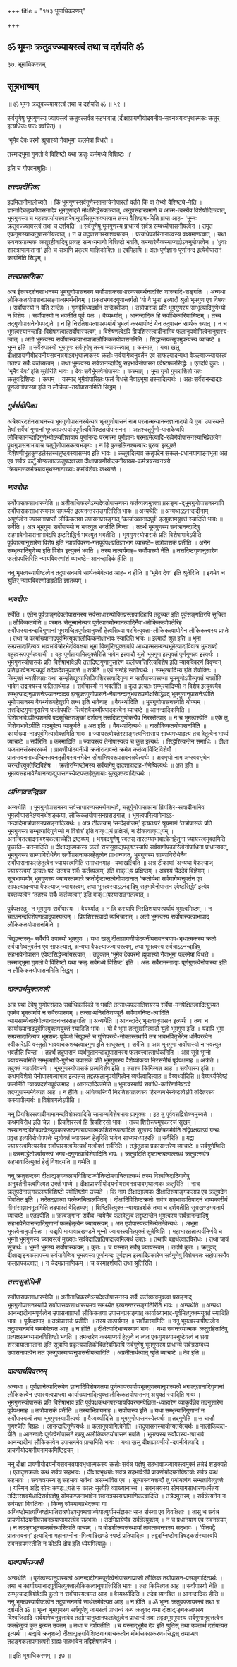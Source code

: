 +++
title = "१७३ भूमाधिकरणम्"

+++


## ॐ भूम्नः क्रतुवज्ज्यायस्त्वं तथा च दर्शयति ॐ

३७. भूमाधिकरणम्

## **सूत्रभाष्यम्**

॥ ॐ भूम्नः क्रतुवज्ज्यायस्त्वं तथा च दर्शयति ॐ ॥ ५९ ॥

सर्वगुणेषु भूमगुणस्य ज्यायस्त्वं क्रतुवत्सर्वत्र सहभावात् (दीक्षाप्रायणीयोदयनीय-सवनत्रयावभृथात्मकः क्रतुर् इत्यधिकः पाठः क्वचित्) ।

‘भूमैव देवः परमो ह्युपास्यो नैवाभूमा फलमेषां विधत्ते ।

तस्माद्भूमा गुणतो वै विशिष्टो यथा क्रतुः कर्ममध्ये विशिष्टः ॥’

इति च गौपवनश्रुतिः ।

### ***तत्त्वप्रदीपिका***

इदमिदानीमालोच्यते । किं भूमगुणस्सर्वगुणैस्सामान्येनोपास्तौ वर्तते किं वा तेभ्यो वैशिष्ट्ये-नेति । ज्ञानादिचतुष्कोपासनादेव भूमगुणादृते मोक्षसिद्धेरुक्तत्वात्, अनुपसंहारप्रमाणे च आत्म-त्वस्यैव विशेषोदितत्वात्, भूमगुणस्य च महत्त्वपर्यायस्यावरेषामुपासितुमशक्यत्वान्न तस्य वैशिष्ट्य-मिति प्राप्त आह– ‘भूम्नः क्रतुवज्ज्यायस्त्वं तथा च दर्शयति’ ॥ सर्वगुणेषु भूमगुणस्य प्राधान्यं सर्वत्र सम्बध्योपासनीयत्वेन । तमृत एकगुणस्याप्यनुपासनीयत्वात् । न च तदुपासनस्याशक्यत्वम् । प्रत्यधिकारिनानात्वस्य वक्ष्यमाणत्वात् । यथा सवनत्रयात्मकः क्रतुरहीनादिषु प्रत्यहं सम्बध्यमानो विशिष्टो भवति, तमन्तरेणैकस्याप्यह्नोऽननुष्ठेयत्वेन । ‘ध्रुवाः शास्त्राणामाताना’ इति च सत्राणि प्रकृत्य याज्ञिकोक्तिः ॥ एवमिहापि ॥ अतः पूर्णज्ञानः पूर्णानन्द इत्येवोपासनं कार्यमिति सिद्धम् ।

### ***तत्त्वप्रकाशिका***

अत्र ईश्वरदर्शनसाधनस्य भूमगुणोपासनस्य सर्वोपासकसाधारण्यसमर्थनादस्ति शास्त्रादि-सङ्गतिः । अन्यथा लौकिकतयोपासनप्रसङ्गात्समर्थनीयम् । प्रकृतभगवद्गुणान्तर्गतो ‘यो वै भूमा’ इत्यादौ श्रुतो भूमगुण एव विषयः । सर्वोपास्यो न वेति सन्देहः । गुणद्वैविध्यदर्शनं सन्देहबीजम् । तत्रोपासकं प्रति भूमगुणस्य सम्भृत्यादिगुणेभ्यो न विशेषः । सर्वोपास्यो न भवतीति पूर्वः पक्षः । वैय्यर्थ्यात् । आनन्दादिकं हि सर्वाधिकारिणामिष्टम् । तच्च तद्गुणोपासनेनोपपद्यते । न हि निरतिशयत्वापरपर्यायं भूमत्वं कस्यापीष्टं येन तदुपासनं सार्थकं स्यात् । न च भूमत्वस्यानन्दादि-विशेषणत्वात्सर्वोपास्यत्वम् । विशेषणत्वेऽपि प्रियशिरस्त्वादीनामिव फलानुपयोगित्वेनानुपास्य-त्वात् । अतो भूमत्वस्य सर्वोपास्यत्वाभावान्नालौकिकतयोपासनमिति । सिद्धान्तयत्सूत्रमुपन्यस्य व्याचष्टे ॥ भूम्न इति ॥ सर्वैरुपास्यो भूमगुणः सर्वगुणेषु तस्य ज्यायस्त्वात् । कस्मात् । यथा खलु दीक्षाप्रायणीयोदयनीयसवनत्रयाऽवभृथात्मकस्य क्रतोः सर्वयागेष्वनुवर्तन एव साफल्यादन्यथा वैफल्याज्ज्यायस्त्वं ततश्च सर्वैः कर्तव्यत्वम् । तथा भूमत्वस्य सर्वत्रानन्दादिषु सहभावेनोपासन एवेष्टफलसिद्धेः । एतदपि कुतः । ‘भूमैव देवः’ इति श्रुतेरिति भावः । देवः सर्वैर्भूमत्वेनोपास्यः । कस्मात् । भूमा गुणो गुणराशितो यतः क्रतुवद्विशिष्टः । कथम् । यस्माद् भूमैवोपासितः फलं विधत्ते नैवाऽभूमा तस्मादित्यर्थः । अतः सर्वैरानन्दाद्याः पूर्णत्वेनोपास्या इति न लौकिक-तयोपासनमिति सिद्धम् ।

### ***गुर्वर्थदीपिका***

अत्रेश्वरदर्शनसाधनस्य भूमगुणोपासनस्येत्यत्र भूमगुणोपासनं नाम परमात्मन्यानन्दज्ञानादयो ये गुणा उपास्यन्ते तेषां सर्वेषां गुणानां भूमत्वापरपर्यायपूर्णत्वविशिष्टतयोपासनम् । अतश्चतुर्गुणो-पासकेष्वपि लौकिकानन्दादिगुणेभ्योऽप्यतिशयाय पूर्णानन्दः परमात्मा पूर्णज्ञानः परमात्मेत्यादि-रूपेणैवोपासनस्याभिप्रेतत्वेन पृथगुपासनाभावान्न चतुर्गुणोपासकत्वभङ्गः । न हि कुण्डलिनश्चत्वारः पुरुषा इत्युक्ते विशेषणीभूतकुण्डलैस्तच्चतुष्ट्वस्यासम्भव इति भावः । क्रतुवदित्यत्र क्रतुपदेन सकल-प्रधानयागाङ्गभूता अत एव सर्वत्र कर्तुं योग्यत्वात्क्रतुपदवाच्या दीक्षाप्रायणीयोदयनीयाख्य-कर्मत्रयसवनत्रये क्रियमाणकर्मत्रयावभृथस्नानाख्याः कर्मविशेषाः कथ्यन्ते ।

### ***भावबोधः***

सर्वोपासकसाधारण्येति ॥ अतीताधिकरणेऽन्यदेवतोपासनस्य कर्तव्यत्वमुक्त्वा प्रसङ्गा-द्भूमगुणोपासनस्यापि सर्वोपासकसाधारण्यमत्र समर्थ्यत इत्यनन्तरसङ्गतिरिति भावः ॥ अन्यथेति ॥ अन्यथाऽऽनन्दादीनाम् अपूर्णत्वेन उपासनाप्राप्तौ लौकिकतया उपासनप्रसङ्गात् ‘कार्याख्यानादपूर्वं’ इत्युक्तमयुक्तं स्यादिति भावः ॥ सर्वेति ॥ अत्र भूमगुणः सर्वोपास्यो न भवत्युत भवतीति चिन्ता । तदर्थं भूमगुणस्य सर्वत्रानन्दादिषु सहभावेनोपासनाभावेऽपि इष्टसिद्धिर्न भवत्युत भवतीति । भूमगुणस्योपासकं प्रति विशेषाभावेऽपीति पूर्ववाक्यानुसारेण विशेष इति न्यायविवरण-गतपूर्वपक्षप्रतिज्ञाभागं व्याचष्टे– तत्रोपासकं प्रतीति ॥ अनेन सम्भृत्यादिगुणेभ्य इति विशेष इत्युक्तं भवति । तस्य तात्पर्यमाह– सर्वोपास्यो नेति ॥ तत्तदिष्टगुणानुसारेण फलोपपत्तिरिति न्यायविवरणांशं व्याचष्टे– आनन्दादिकं हीति ॥

ननु भूमत्वस्यापीष्टत्वेन तदुपासनमपि सार्थकमेवेत्यत आह– न हीति ॥ ‘भूमैव देवः’ इति श्रुतेरिति । इयमेव च श्रुतिर् न्यायविवरणोदाहृतेति ज्ञातव्यम् ।

### ***भावदीपः***

सर्वेति ॥ एतेन पूर्वत्राङ्गदेवतोपासनस्य सर्वसाधारण्योक्तिप्रस्तावादिहापि तदुच्यत इति पूर्वसङ्गतिरपि सूचिता ॥ लौकिकतयेति ॥ परमतः सेतून्मानेत्यत्र पूर्णत्वाख्योन्मानत्वादिनैवा-लौकिकत्वोक्तेरिह सर्वोपास्यानन्दादिगुणानां भूमशब्दितपूर्णत्वानुक्तौ हेत्वसिध्या परमित्युक्ता-लौकिकत्वायोगेन लौकिकत्त्वस्य प्राप्तेः । तथा च कार्याख्यानादपूर्वमित्युक्तालौकिकमोक्षाभावः स्यादिति भावः ॥ इत्यादौ श्रुत इति ॥ भूमा सम्प्रसादादित्यत्र भावभवित्रोरभेदविवक्षया भूमा विष्णुरित्युक्तावपि आध्यात्मसम्बन्धभूमेत्यादाविवात्र भूमशब्दो बहुत्वरूपपूर्णत्ववाची । बहुः पूर्णतायामित्युक्तेरिति भावेन इत्यादौ श्रुतो भूमगुण इत्युक्तं पूर्णगुणत्व इत्यर्थः । भूमगुणस्योपासकं प्रति विशेषाभावेऽपि तत्तदिष्टगुणानुसारेण फलोपपत्तिरित्यविशेष इति न्यायविवरणं विवृण्वन् प्रतिज्ञात्वेनान्वयपूर्वं तदेकदेशमुपादत्ते ॥ तत्रेति ॥ एवं सन्देहे सतीत्यर्थः । सम्भृत्यादिभ्य इति शेषोक्तिः । किमुक्तं भवतीत्यतः यथा सम्भृतिद्युव्याप्तिप्रियशिरस्त्वादिगुणा न सर्वोपास्यास्तथा भूमगुणोऽपीत्युक्तं भवतीति भावेन तद्वाक्यस्य फलितार्थमाह ॥ सर्वोपास्यो न भवतीति ॥ कुत इत्यतः सम्भृत्यादिभ्यो न विशेष इत्युक्त्यैव सम्भृत्याद्यनुपासनेऽप्यानन्दादय इत्युक्तगुणोपासने-नैवानन्दानुभवरूपमोक्षसिद्धिवद् भूमगुणानुपासनेऽपीति भूमोपासनस्य वैयर्थ्यरूपहेतुरपि लब्ध इति भावेनाह ॥ वैयर्थ्यादिति ॥ भूमगुणोपासनस्येति योज्यम् । तत्तदिष्टगुणानुसारेण फलोपपत्ति-रित्यंशवैयर्थ्योपपादकत्वेन व्याचष्टे ॥ आनन्दादिकमिति ॥ विशेषभावेऽपीत्यंशमपि पदसूचितशङ्कां दर्शयन् तत्तदिष्टगुणोक्त्यैव निरस्तेत्याह ॥ न च भूमत्वस्येति ॥ एके तु विशेषाभावेऽपीति पाठमुपेत्य व्याकुर्वते ॥ अत इति ॥ वैयर्थ्यादित्यर्थः ॥ नालौकिकतयोपासनमिति ॥ कार्याख्या-नादपूर्वमित्यत्रोक्तमिति भावः ॥ ज्यायस्त्वोक्तेरसाङ्गत्यनिरासाय साध्यमध्याहृत्य तत्र हेतुत्वेन भाष्यं व्याचष्टे ॥ सर्वैरिति ॥ कस्मादिति ॥ ज्यायस्त्वं तेनोपास्यत्वं च कुत इत्यर्थः । सिद्धेरित्यन्तेन समाधिः । दीक्षा यजमानसंस्कारकर्म । प्रायणीयोदयनीयौ क्रतोरादावन्ते क्रमेण कर्तव्याविष्टिविशेषौ । प्रातःसवनमाध्यन्दिनसवनतृतीयसवनभेदेन सोमाभिषवरूपसवनत्रयेत्यर्थः । अवभृथो नाम अप्स्ववभृथेन चरन्तीत्युक्तेष्टिविशेषः । क्रतोरग्निष्टोमस्य सर्वयागेषु द्वादशाहाद्यह-र्गणेष्वित्यर्थः ॥ अत इति ॥ भूमत्वसहभावेनैवानन्दाद्युपासनस्येष्टफलहेतुतायाः श्रुत्युक्तत्वादित्यर्थः ।

### ***अभिनवचन्द्रिका***

अन्यथेति ॥ भूमगुणोपासनस्य सर्वसाधारण्यसमर्थनाभावे, चतुर्गुणोपासकानां प्रियशिर-स्त्वादीनामिव भूमत्वोपासनेऽप्यनर्थशङ्कया, लौकिकतयोपासनप्रसङ्गात् । भूमत्वपरित्यागेनाऽऽ-नन्दादिमात्रोपासनप्रसङ्गादित्यर्थः । अत्र टीकायाम् ‘सन्देहबीजम्’ इत्यतःपरं श्रूयमाणं ‘तत्रोपासकं प्रति भूमगुणस्य सम्भृत्यादिगुणेभ्यो न विशेष’ इति वाक््यं प्रक्षिप्तं, न टीकावाक््यम् । अनन्वितत्वादनावश्यकत्वाच्चेति द्रष्टव्यम् । भगवद्गुणेषु स्वतस् तारतम्याभावात्केनहेतुना ज्यायस्त्वमुक्तमिति पृच्छति– कस्मादिति ॥ दीक्षाद्यात्मकस्य क्रतो राजसूयाद्यपकृष्टस्यापि सर्वयागोपकारित्वेनोपाधिना प्राधान्यवत्, भूमगुणस्य साम्याविरोधेनैव सर्वोपासनाफलहेतुत्वेन प्राधान्यवत्, भूमगुणस्य साम्याविरोधेनैव सर्वोपासनाफलहेतुत्वेन ज्यायस्त्वमिति समाधानमाह– यथाखल्विति ॥ अत्र टीकायां ‘अन्यथा वैफल्याज् ज्यायस्त्वम्’ इत्यतः परं ‘ततश्च सर्वैः कर्तव्यत्वम्’ इति वाक््यं प्रक्षिप्तम् । अवश्यं चैददेवं विज्ञेयम् । सूत्रभाष्ययोर् भूमगुणस्य ज्यायस्त्वमात्रे क्रतोर्दृष्टान्तत्वेनोपादानात् ‘क्रतोर्यथा सर्वयागेष्वनुवर्तन एव साफल्यादन्यथा वैफल्याज् ज्यायस्त्वम्, तथा भूमत्वस्याऽऽनंदादिषु सहभावेनोपासन एवेष्टसिद्धेः’ इत्येव वक्तव्यत्वेन ‘ततश्च सर्वैः कर्तव्यत्वम्’ इति वाक््यस्यासङ्गतत्वात् ।

पुर्वपक्षस्तु– न भूमगुणः सर्वोपास्यः । वैयर्थ्यात् । न हि कस्यापि निरतिशयापरपर्यायं भूमत्वमिष्टम् । न चाऽऽनन्दविशेषणत्वादुपास्यत्वम् । प्रियशिरस्त्वादौ व्यभिचारात् । अतो भूमत्वस्य सर्वोपास्यत्वाभावाद् लौकिकतयोपासनमिति ।

सिद्धान्तस्तु– सर्वैरपि उपास्यो भूमगुणः । यथा खलु दीक्षाप्रायणीयोदयनीयसवनत्रयाव-भृथात्मकस्य क्रतोः सर्वयागेष्वनुवर्तन एव साफल्यात्, अन्यथा वैफल्याज्ज्यायस्त्वम्, तथा भूमत्वस्य सर्वत्राऽऽनन्दादिषु सहभावेनोपासन एवेष्टसिद्धेर्ज्यायस्त्वात् । तदुक्तम् ‘भूमैव देवपरमो ह्युपास्यो नैवाभूमा फलमेषां विधत्ते । तस्माद्भूमा गुणतो वै विशिष्टो यथा क्रतुः सर्वमध्ये विशिष्ट’ इति । अतः सर्वैरानन्दाद्याः पूर्णगुणत्वेनोपास्या इति न लौकिकतयोपासनमिति सिद्धम् ।

### ***वाक्यार्थमुक्तावली***

अत्र यथा देवेषु गुणोपसंहारः सर्वाधिकारिको न भवति तत्साध्यफलातिशयस्य सर्वेषा-मनपेक्षितत्वादित्युच्यत एवमेव भूमत्वमपि न सर्वैरुपास्यम् । तत्साध्यनिरतिशयपूर्तेः सर्वेषामनिष्ट-त्वादिति न्यायसाम्येनाक्षेपोत्थानादनन्तरसङ्गतिः ॥ अन्यथेति ॥ आनन्दादेर् भूमत्वानुपासन इत्यर्थः । तथा च कार्याख्यानादपूर्वमित्युक्तमयुक्तं स्यादिति भावः । यो वै भूमा तत्सुखमित्यादौ श्रुतो भूमगुण इति । यद्यपि भूमा सम्प्रसादादित्यत्र भूमशब्दः पूर्वपक्षे सिद्धान्ते च गुणिपरत्वे-नोक्तस्तथापि तत्र भावभवितृभेदेन धर्मिपरत्वेन स्वीकारेऽपि वस्तुतो भाववाचकशब्दत्वाद्गुण इति साधूक्तम् ॥ सर्वेति ॥ अत्र भूमगुणः सर्वोपास्यो न भवत्युत भवतीति चिन्ता । तदर्थं तदुपासनं व्यर्थमुतानन्दाद्युपासनस्य फलवत्त्वात्सार्थकमिति । अत्र सूत्रे भूम्नो ज्यायस्त्वमिति सम्भृत्यादि-गुणेभ्य उपासकं प्रति भूमगुणस्य वैशेष्योक्त्या निरसनीयं पूर्वपक्षमाह ॥ अत्रेति ॥ तदुक्तं न्यायविवरणे । भूमगुणस्योपासकं प्रत्यविशेष इति । ततश्च किमित्यत आह ॥ सर्वोपास्य इति ॥ कथमविशेषो येनोपास्यत्वाभाव इत्यतस् तद्वत्फलानुपयोगित्वेन व्यर्थत्वादित्याह ॥ वैय्यर्थ्यादिति ॥ वैय्यर्थ्यमेवेष्टं फलमिति न्यायप्रदर्शनपूर्वकमाह ॥ आनन्दादिकमिति ॥ भूमत्वस्यापि सर्वाधि-कारिणामिष्टत्वे तदप्युपास्यमेवेत्यत आह ॥ न हीति ॥ अधिकारिवर्गे निरतिशयतत्वस्य हिरण्यगर्भस्येष्टत्वेऽपि तदितरस्य कस्यापीत्यर्थः ॥ विशेषणत्वेऽपीति ॥

ननु प्रियशिरस्त्वादीनामानन्दविशेषत्वादिति सामान्यविशेषभावः प्रागुक्तः । इह तु पूर्ववत्तद्विशेषणमुच्यते । कथमविरोध इति चेन्न । प्रियशिरस्त्वं हि प्रियशिरसो भावः । तच्च शिरोरूपमुपकारजं सुखम् । तस्यानन्दविशेषवत्वेऽप्युपकारजत्वनारायणात्मकशिरोरूपत्वादिकं सुखस्य विशेषणमेवेति तद्विवक्षयाऽयं ग्रन्थः प्रवृत्त इत्यविरोधोपपत्तेः सूत्रोक्तं ज्यायस्त्वं हेतुरिति भावेन साध्यमध्याहरति ॥ सर्वैरिति ॥ यद्वा ज्यायस्त्वमित्यस्यैव सर्वोपास्यत्वमित्यर्थं मत्वोक्तं सर्वैरिति । तद्धेतुतया प्रकारान्तरेण व्याचष्टे ॥ सर्वगुणेष्विति ॥ कस्माद्धेतोर्ज्यायस्त्वं भगव-द्गुणत्वाविशेषादिति भावः । क्रतुवदिति दृष्टान्तबलाल्लब्धं क्रतुवत्सर्वत्र सहभावादित्युक्तं हेतुं विशदयति ॥ यथेति ॥

ननु क्रतुशब्दस्य दीक्षाद्यङ्गकलापविशिष्टज्योतिष्टोमवाचित्वात्कथं तस्य विश्वजिदादियागेषु अनुवर्तनीयत्वमित्यत उक्तं भाष्ये । दीक्षाप्रायणीयोदयनीयसवनत्रयावभृथात्मकः क्रतुरिति । नात्र क्रतुपदेनाङ्गकलापविशिष्टो ज्योतिष्टोम उच्यते । किं नाम दीक्षाद्यात्मकः दीक्षादिरूपाङ्गकलाप एव क्रतुपदेन विवक्षित इति । तदेतदज्ञात्वा यत्केनचित्प्रलपितम् । दीक्षादिविशिष्टक्रतोः सर्वत्र सहभावप्रतिपादनं भाष्यकारीयं मीमांसाज्ञानमूलमिति तदपास्तं वेदितव्यम् । शिष्टिरित्युक्त-न्यायप्रदर्शकं तथा च दर्शयतीति सूत्रखण्डमवतार्य व्याचष्टे ॥ एतदपीति ॥ क्रत्वङ्गानां सर्वेष्व-न्वयेनैव फलहेतुत्वं तद्दृष्टान्तेन भूमत्वस्य सर्वत्रानन्दादिषु सहभावेनैवानन्दादिगुणानां फलहेतुत्वेन ज्यायस्त्वम् । अत एवोपास्यत्वमित्येतदेवेत्यर्थः । अभूमा भूमत्वेनानुपासितः । यद्यपि मायावादखण्डने भूम्नो ज्यायस्त्वमित्युक्तं सूत्रेष्विति । महाभारततात्पर्यनिर्णये च भूम्नो भूमगुणस्य ज्यायस्त्वं मुख्यतः सर्ववेदादिप्रतिपाद्यत्वमित्यर्थ उक्तः । तथापि बह्वर्थत्वादविरोधः । तथा चायं सूत्रार्थः । भूम्नो भूमस्य सर्वोपास्यत्वम् । कुतः । च यस्मात् सर्वेषु ज्यायस्त्वम् । तदपि कुतः । क्रतुवद् दीक्षाद्यङ्गकलापस्य सर्वयागेष्विव भूमत्वस्य पूर्णानन्दः पूर्णज्ञान इत्यादिप्रकारेण सर्वगुणेषु विशेषणतः सहोपास्त्यैव फलप्रापकत्वात् । न चेदमप्रामाणिकम् । च यस्माद्दर्शयति तथा श्रुतिरिति ।

### ***तत्त्वसुबोधिनी***

सर्वोपासकसाधारण्येति ॥ अतीताधिकरणेऽन्यदेवतोपासनस्य सर्वैः कर्तव्यत्वमुक्त्वा प्रसङ्गाद् भूमगुणोपासनस्यापि सर्वोपासकसाधारण्यमत्र समर्थ्यत इत्यनन्तरसङ्गतिरिति भावः ॥ अन्यथेति ॥ अन्यथा आनन्दादीनामपूर्णत्वेन उपासनाप्राप्तौ लौकिकतया उपासनप्रसङ्गात् कार्याख्यानाद-पूर्वमित्युक्तमयुक्तं स्यादिति भावः । पूर्वपक्षमाह ॥ तत्रोपासकं प्रतीति ॥ तस्य तात्पर्यमाह ॥ सर्वोपास्यमिति ॥ ननु भूमत्वस्यापीष्टत्वेन तदुपासनमपि सममेवेत्यत आह ॥ न हीति ॥ दीक्षेत्यादिभाष्यस्यायं भावः । यथा सवनत्रयात्मकः क्रतुरहितादिषु प्रत्यक्षसम्बध्यमानविशिष्टो भवति । तमन्तरेण कस्याप्ययं हेतुत्वे न त्वत एकगुणस्यामनुष्टेयत्वं न ध्रवाः शस्त्रायातामताना इति सूत्राणि प्रकृत्यपातिकोक्तिरेवमिहापि सर्वगुणेषु भूमगुणस्य प्राधान्ये सर्वत्रसम्बध्य उपासनावत्वेन तत एकगुणस्याप्यनुपासनीयत्वादिति । अप्रतीतार्थत्वात् श्रुतिं व्याचष्टे ॥ देव इति ॥

### ***वाक्यार्थविवरणम्***

अन्यथा ॥ पूर्णज्ञानेत्यादिरूपेण ज्ञानादिविशेषणतया पूर्णत्वापरपर्यायभूमगुणस्यानुपास्यत्वे भगवद्ज्ञानादिगुणानां लौकिकत्वेन उपास्यत्वप्राप्त्या कार्याख्यानादित्युक्तालौकिकतयोपासनम् अयुक्तं स्यादिति भावः । भूमगुणस्योपासकं प्रति विशेषाभाव इति पूर्वपक्षकथनपरन्यायविवरणमपेक्षिता-ध्याहारेण व्याकुर्वन्नेव तदनुसारेण पूर्वपक्षमाह ॥ तत्रोपासकं प्रतीति ॥ तस्याभिप्रायमाह ॥ सर्वोपास्य इति ॥ यथा सम्भृत्यादिगुणानां न सर्वोपास्यत्वं तथा भूमगुणस्यापीत्यर्थः ॥ वैय्यर्थ्यादिति ॥ भूमगुणोपासनस्येत्यर्थः ॥ तद्गुणेति ॥ स चासौ गुणश्चेति विग्रहः । आनन्दादिगुणेत्यर्थः ॥ फलानुपयोगित्वेनेति ॥ तदुपासनस्यायोग्यतयेत्यर्थः ॥ नालौकिकत-येति ॥ आनन्दादेः पूर्णत्वेनोपासने खलु अलौकिकतयोपासनं भवति । भूमत्वस्य सर्वोपास्य-त्वाभावे आनन्दादीनां लौकिकत्वेन उपासनमेव प्राप्तमिति भावः । यथा खलु दीक्षाप्रायणीयो-दयनीयेत्यादि । प्रायणीयोदयनीयनामकमिष्टिद्वयम् ।

ननु दीक्षा प्रायणीयोदयनीयसवनत्रयावभृथात्मकस्य क्रतोः सर्वत्र यज्ञेषु सहभावाज्ज्यायस्त्वमुक्तं तत्रेदं शङ्क्यते । एतादृशक्रतोः कथं सर्वत्र सहभावः । दीक्षावभृथयोः सर्वत्र सहभावेऽपि प्रायणीयोदयनीयेष्टयोः सर्वत्र कथं सहभावः । सवनत्रयस्य तु सहभावः सर्वथा असम्भावित एव । सुत्यासवनशब्दौ तु पर्यायत्वेन सम्मतावित्युक्तेः । यस्मिन् अह्नि सोमः कण्ड््यते स कालः सुत्येति व्याख्यानाच्च । सवनत्रयस्य सोमयागसाधारणधर्मतया तदितराश्वमेधादिसर्वयज्ञेषु सोमकण्डनाभावेन सवनत्रयस्याप्रामाणिकत्वादिति । तत्रेदमुत्तरम् । सर्वत्रेत्यनेन न सर्वयज्ञा विवक्षिताः । किन्तु सोमयागप्रभेदरूपा या अग्निष्टोमात्यग्निष्टोमातिरात्रषोडश्युक्थवाजपेयात्पुर्यामसंज्ञकाः सप्त संस्था एव विवक्षिताः । तासु च सर्वत्र प्रायणीयोदयनीयसवनत्रयाणामस्त्येव सहभावः । तदभिप्रायेणैव सर्वत्रेत्युक्तम् । न च प्रधानयाग एव सवनत्रयम् । न तदङ्गभूतसप्तसंस्थास्त्विति वाच्यम् । य षोडशीरूपसंस्थायां तावत्सवनत्रस्य सद्भावः । ‘पीतवद्वै प्रातःसवनम्’ इत्यादिना महानाम्नीना-मित्यादिखण्डे स्पष्टं प्रतिपादितः । तद्वदग्निष्टोमादिषट्कसंस्थास्वपि सवनत्रयमस्तीति न कोऽपि दोष इति ध्येयमित्याहुः ।

### ***वाक्यार्थमञ्जरी***

अन्यथेति ॥ पूर्णत्वस्यानुपास्यत्वे आनन्दादीनामपूर्णत्वेनोपासनाप्राप्तौ लौकिक तयोपासन-प्रसङ्गादित्यर्थः । तथा च कार्याख्यानादपूर्वमित्युक्तालौकिकत्वानुपपत्तिरिति भावः । ततः किमित्यत आह ॥ सर्वोपास्यो नेति ॥ सम्भृत्याद्यविशेषेऽपि कुतो न सर्वोपास्यत्वमत आह ॥ वैय्यर्थ्यादिति ॥ तदेव व्यनक्ति ॥ आनन्दादिकं हीति ॥ ननु भूमत्वस्यापीष्टत्वेन तदुपासनमपि सार्थकमेवेत्यत आह ॥ न हीति ॥ ॐ भूम्नः क्रतुवज्जायस्त्त्वं तथा च दर्शयति ॐ ॥ भूम्नः भूमगुणस्य सर्वगुणेषु जायस्त्वं प्राधान्यं कथं क्रतुवद् यथा दीक्षाद्यङ्गकलापस्य विश्वजिदादि-सर्वयागेष्वनुवृत्तावेव तद्योग्यानुष्ठानफलहेतुत्वेन प्राधान्यं तथा तद्वद्भूमगुणस्य सर्वगुणानुवृत्तत्वेन फलहेतुत्वं कुत इत्यत उक्तम् ॥ तथा च दर्शयतीति ॥ च यस्माद्भूमैव देव इति श्रुतिस् तथा उक्तार्थं दर्शयत्यत इत्यर्थः । यद्यपि क्रतुशब्दो दीक्षाद्यङ्गविशिष्टयागवाचकत्वेन मीमांसकप्रकरण-सिद्धस् तथाप्यत्र तदङ्गकलापमात्रपरो ग्राह्यः सहभावेन तद्विशेषणत्वेन ।

॥ इति भूमाधिकरणम् ॥ ३७ ॥



